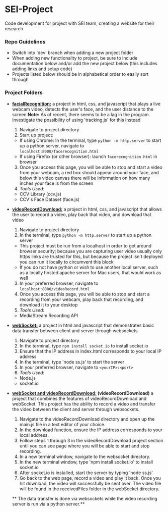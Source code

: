 # SEI-Project
Code development for project with SEI team, creating a website for their research

### Repo Guidelines

- Switch into 'dev' branch when adding a new project folder
- When adding new functionality to project, be sure to include documentation below and/or add the new project below (this includes adding links and setup code)
- Projects listed below should be in alphabetical order to easily sort through

### Project Folders

- **[facialRecognition:](facialRecognition)** a project in html, css, and javascript that plays a live webcam video, detects the user's face, and the user distance to the screen **Note:** As of recent, there seems to be a lag in the program. Investigate the possibility of using 'tracking.js' for this instead

  1. Navigate to project directory
  2. Start up project:
    * If using Chrome: In the terminal, type `python -m http.server` to start up a python server, navigate to `localhost:8000/facerecognition.html`
    * If using Firefox (or other browser): launch `facerecognition.html` in browser
  3. Once you access this page, you will be able to stop and start a video from your webcam, a red box should appear around your face, and below this video canvas there will be information on how many inches your face is from the screen
  4. *Tools Used*:
    * CCV Library (ccv.js)
    * CCV's Face Dataset (face.js)

- **[videoRecordDownload:](videoRecordDownload)** a project in html, css, and javascript that allows the user to record a video, play back that video, and download that video

  1. Navigate to project directory
  2. In the terminal, type `python -m http.server` to start up a python server
    * This project must be run from a localhost in order to get around browser security; because you are capturing user video usually only https links are trusted for this, but because the project isn't deployed you can run it locally to circumvent this block
    * If you do not have python or wish to use another local server, such as a locally hosted apache server for Mac users, that would work as well
  3. In your preferred browser, navigate to `localhost:8000/videoRecord.html`
  4. Once you access this page, you will be able to stop and start a recording from your webcam, play back that recording, and download it to your desktop
  5. *Tools Used*:
    * MediaStream Recording API

- **[webSocket:](webSocket)** a project in html and javascript that demonstrates basic data transfer between client and server through websockets

  1. Navigate to project directory
  2. In the terminal, type `npm install socket.io` to install socket.io
  3. Ensure that the IP address in index.html corresponds to your local IP address
  4. In the terminal, type 'node ss.js' to start the server
  5. In your preferred browser, navigate to `<yourIP>:<port>`
  5. *Tools Used*:
    * Node.js
    * socket.io

- **[webSocket and videoRecordDownload:](webSocket) (videoRecordDownload)** a project that combines the features of videoRecordDownload and webSocket. This project has the ability to record a video and transfer the video between the client and server through websockets.

  1. Navigate to the videoRecordDownload directory and open up the main.js file
     in a text editor of your choice. 
  2. In the download function, ensure the IP address corresponds to your local address.
  3. Follow steps 1 through 3 in the videoRecordDownload project section until you can 
     see page where you will be able to start and stop recording. 
  4. In a new terminal window, navigate to the websocket directory.
  5. In the new terminal window, type 'npm install socket.io' to install socket.io
  6. After socket.io is installed, start the server by typing 'node ss.js'
  7. Go back to the web page, record a video and play it back. Once you hit download, the video  will successfully be sent over. The video file will be found in the receivedFiles folder in the webSocket directory. 

  ** The data transfer is done via websockets while the video recording server is run 
  via a python server.**